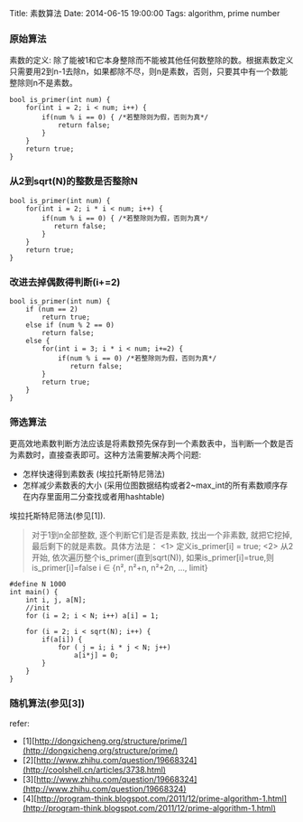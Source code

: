 Title: 素数算法
Date: 2014-06-15 19:00:00
Tags: algorithm, prime number

### 原始算法  
素数的定义: 除了能被1和它本身整除而不能被其他任何数整除的数。根据素数定义 只需要用2到n-1去除n，如果都除不尽，则n是素数，否则，只要其中有一个数能整除则n不是素数。

    bool is_primer(int num) {
        for(int i = 2; i < num; i++) {
            if(num % i == 0) { /*若整除则为假，否则为真*/
                return false;
            }
        }
        return true;
    }

### 从2到sqrt(N)的整数是否整除N

    bool is_primer(int num) {
        for(int i = 2; i * i < num; i++) {
            if(num % i == 0) { /*若整除则为假，否则为真*/
               return false;
            }
        }
        return true;
    }

### 改进去掉偶数得判断(i+=2)

    bool is_primer(int num) {
        if (num == 2) 
            return true;
        else if (num % 2 == 0)
            return false;
        else {
            for(int i = 3; i * i < num; i+=2) {
                if(num % i == 0) /*若整除则为假，否则为真*/
                   return false;
            }
            return true;
        }
    }

### 筛选算法
更高效地素数判断方法应该是将素数预先保存到一个素数表中，当判断一个数是否为素数时，直接查表即可。这种方法需要解决两个问题:

- 怎样快速得到素数表 (埃拉托斯特尼筛法)
- 怎样减少素数表的大小 (采用位图数据结构或者2~max_int的所有素数顺序存在内存里面用二分查找或者用hashtable)

埃拉托斯特尼筛法(参见[1]).
>对于1到n全部整数, 逐个判断它们是否是素数, 找出一个非素数, 就把它挖掉, 最后剩下的就是素数。具体方法是： <1> 定义is_primer[i] = true; <2> 从2开始, 依次遍历整个is_primer(直到sqrt(N)), 如果is_primer[i]=true,则is_primer[i]=false i ∈ {n², n²+n, n²+2n, ..., limit}

    #define N 1000
    int main() {
        int i, j, a[N];
        //init
        for (i = 2; i < N; i++) a[i] = 1;

        for (i = 2; i < sqrt(N); i++) {
            if(a[i]) {
                for ( j = i; i * j < N; j++)
                    a[i*j] = 0;
            }
        }
    }

### 随机算法(参见[3])

refer:

- [1][http://dongxicheng.org/structure/prime/](http://dongxicheng.org/structure/prime/)
- [2][http://www.zhihu.com/question/19668324](http://coolshell.cn/articles/3738.html)
- [3][http://www.zhihu.com/question/19668324](http://www.zhihu.com/question/19668324)
- [4][http://program-think.blogspot.com/2011/12/prime-algorithm-1.html](http://program-think.blogspot.com/2011/12/prime-algorithm-1.html)
